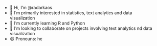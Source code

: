 - 👋 Hi, I’m @radarkaos
- 👀 I’m primarily interested in statistics, text analytics and data visualization
- 🌱 I’m currently learning R and Python
- 💞️ I’m looking to collaborate on projects involving text analytics nd data visualization
- 😄 Pronouns: he


<!---
radarkaos/radarkaos is a ✨ special ✨ repository because its `README.md` (this file) appears on your GitHub profile.
You can click the Preview link to take a look at your changes.
--->
